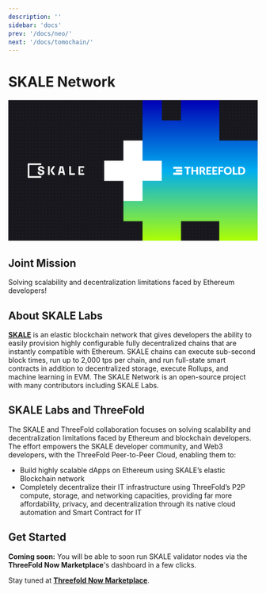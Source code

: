 ```yaml
---
description: ''
sidebar: 'docs'
prev: '/docs/neo/'
next: '/docs/tomochain/'
---
```


# SKALE Network

![](./img/skale1.png)

## Joint Mission

Solving scalability and decentralization limitations faced by Ethereum developers!

## About SKALE Labs

**[SKALE](https://skale.network/)** is an elastic blockchain network that gives developers the ability to easily provision highly configurable fully decentralized chains that are instantly compatible with Ethereum. SKALE chains can execute sub-second block times, run up to 2,000 tps per chain, and run full-state smart contracts in addition to decentralized storage, execute Rollups, and machine learning in EVM. The SKALE Network is an open-source project with many contributors including SKALE Labs.

## SKALE Labs and ThreeFold

The SKALE and ThreeFold collaboration focuses on solving scalability and decentralization limitations faced by Ethereum and blockchain developers. The effort empowers the SKALE developer community, and Web3 developers, with the ThreeFold Peer-to-Peer Cloud, enabling them to:

- Build highly scalable dApps on Ethereum using SKALE’s elastic Blockchain network
- Completely decentralize their IT infrastructure using ThreeFold’s P2P compute, storage, and networking capacities, providing far more affordability, privacy, and decentralization through its native cloud automation and Smart Contract for IT

## Get Started

**Coming soon:** You will be able to soon run SKALE validator nodes via the **ThreeFold Now Marketplace**'s dashboard in a few clicks.

Stay tuned at **[Threefold Now Marketplace](https://marketplace.threefold.io)**.